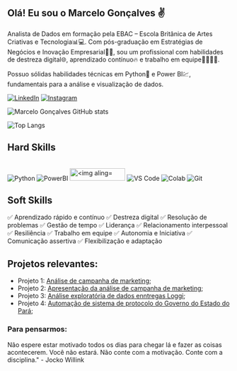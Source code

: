## **Olá! Eu sou o Marcelo Gonçalves** ✌️

<p>

 Analista de Dados em formação pela EBAC – Escola Britânica de Artes Criativas e Tecnologia📊💻. Com pós-graduação em Estratégias de Negócios e Inovação Empresarial🧑‍💼, sou um profissional com habilidades de destreza digital🌐, aprendizado contínuo🔥 e trabalho em equipe🧍🧍‍♀️🧍.

 Possuo sólidas habilidades técnicas em Python🐍 e Power BI💹, fundamentais para a análise e visualização de dados.
    
</p>

[![LinkedIn](https://img.shields.io/badge/LinkedIn-0077B5?style=for-the-badge&logo=linkedin&logoColor=white)](https://linkedin.com/in/marcelosg)
[![Instagram](https://img.shields.io/badge/Instagram-E4405F?style=for-the-badge&logo=instagram&logoColor=white
)](https://www.instagram.com/marceloun8)

![Marcelo Gonçalves GitHub stats](https://github-readme-stats.vercel.app/api?username=marcelo-silva-goncalves&theme=chartreuse-dark&show_icons=true)

![Top Langs](https://github-readme-stats.vercel.app/api/top-langs/?username=marcelo-silva-goncalves&hide_progress=true&theme=chartreuse-dark)

## Hard Skills

<div style="display: inline_block"><br/>
<img aling="center" alt="Python" src="https://img.shields.io/badge/Python-FFD43B?style=for-the-badge&logo=python&logoColor=blue"/>
<img aling="center" alt="PowerBI" src="https://img.shields.io/badge/PowerBI-F2C811?style=for-the-badge&logo=Power%20BI&logoColor=white"/>
<img aling="center" alt="<img aling="center"alt="Data Studio" src="https://uploads-ssl.webflow.com/5e4d384f88d1d12b1caadce4/622fcac8c45d3c63683e3969_google-data-studio-logo.png" width="125" height="28""/>
<img aling="center" alt="VS Code" src="https://img.shields.io/badge/Visual_Studio_Code-0078D4?style=for-the-badge&logo=visual%20studio%20code&logoColor=white"/>
<img aling="center" alt="Colab" src="https://img.shields.io/badge/Colab-F9AB00?style=for-the-badge&logo=googlecolab&color=525252"/>
<img aling="center" alt="Git" src="https://img.shields.io/badge/GIT-E44C30?style=for-the-badge&logo=git&logoColor=white"/>


</div>

## Soft Skills

✅ Aprendizado rápido e contínuo ✅ Destreza digital ✅ Resolução de problemas ✅ Gestão de tempo
✅ Liderança ✅ Relacionamento interpessoal ✅ Resiliência ✅ Trabalho em equipe
✅ Autonomia e Iniciativa ✅ Comunicação assertiva  ✅ Flexibilização e adaptação



## Projetos relevantes:

- Projeto 1: [Análise de campanha de marketing](https://www.kaggle.com/code/marcelosgoncalves/an-lise-de-campanha-de-marketing);
- Projeto 2: [Apresentação da análise de campanha de marketing](https://www.canva.com/design/DAFtq98pj5U/AzUt8WggpT1kHpQk1L0azA/view?utm_content=DAFtq98pj5U&utm_campaign=designshare&utm_medium=link&utm_source=publishsharelink);
- Projeto 3: [Análise exploratória de dados enntregas Loggi](https://www.kaggle.com/code/marcelosgoncalves/an-lise-de-dados-entregas-loggi);
- Projeto 4: [Automação de sistema de protocolo do Governo do Estado do Pará](https://github.com/marcelo-silva-goncalves/automacao-sistema-protocolo);


### Para pensarmos:

Não espere estar motivado todos os dias para chegar lá e fazer as coisas acontecerem. Você não estará. Não conte com a motivação. Conte com a disciplina." - Jocko Willink


 

